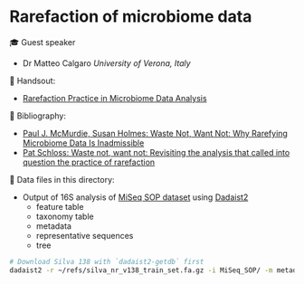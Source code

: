 # Rarefaction of microbiome data

:mortar_board: Guest speaker
* Dr Matteo Calgaro *University of Verona, Italy*

:orange_book: Handsout:
* [Rarefaction Practice in Microbiome Data Analysis](https://mcalgaro93.github.io/randomtopics/rarefaction-practice-in-microbiome-data-analysis.html)

:page_with_curl: Bibliography:
* [Paul J. McMurdie, Susan Holmes: Waste Not, Want Not: Why Rarefying Microbiome Data Is Inadmissible](https://journals.plos.org/ploscompbiol/article?id=10.1371/journal.pcbi.1003531)
* [Pat Schloss: Waste not, want not: Revisiting the analysis that called into question the practice of rarefaction](https://www.biorxiv.org/content/10.1101/2023.06.23.546312v1)

:file_folder: Data files in this directory:

* Output of 16S analysis of [MiSeq SOP dataset](https://mothur.org/wiki/miseq_sop/) using [Dadaist2](https://quadram-institute-bioscience.github.io/dadaist2/)
  * feature table
  * taxonomy table
  * metadata
  * representative sequences
  * tree


```bash
# Download Silva 138 with `dadaist2-getdb` first
dadaist2 -r ~/refs/silva_nr_v138_train_set.fa.gz -i MiSeq_SOP/ -m metadata.csv -o dadaist2-output/ --threads 16
```
